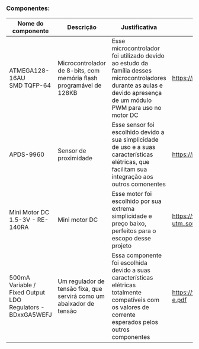 ### Componentes: 

 |Nome do componente  | Descrição | Justificativa | Link para documento de especificação estrutural|
 |--|--|--|--|
 | ATMEGA128-16AU SMD TQFP-64  | Microcontrolador de 8-bits, com memória flash programável de 128KB  | Esse microcontrolador foi utilizado devido ao estudo da família desses microcontroladores durante as aulas e devido apresença de um módulo PWM para uso no motor DC | https://pdf1.alldatasheet.com/datasheet-pdf/view/392232/ATMEL/ATMEGA128A-AU.html |
 | APDS-9960  | Sensor de proximidade  | Esse sensor foi escolhido devido a sua simplicidade de uso e a suas características elétricas, que facilitam sua integração aos outros comonentes | https://pdf1.alldatasheet.com/datasheet-pdf/view/918047/AVAGO/APDS-9960.html |
 | Mini Motor DC 1.5-3V - RE-140RA | Mini motor DC| Esse motor foi escolhido por sua extrema simplicidade e preço baixo, perfeitos para o escopo desse projeto | https://www.eletrogate.com/mini-motor-dc-15-3v?utm_source=Site&utm_medium=GoogleMerchant&utm_campaign=GoogleMerchant |
 | 500mA Variable / Fixed Output LDO Regulators - BDxxGA5WEFJ  | Um regulador de tensão fixa, que servirá como um abaixador de tensão | Essa componente foi escolhida devido a suas características elétricas totalmente compatíveis com os valores de corrente esperados pelos outros componentes | https://fscdn.rohm.com/en/products/databook/datasheet/ic/power/linear_regulator/bdxxga5wefj-e.pdf |
